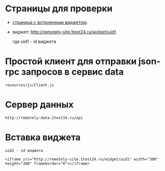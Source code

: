 # Страницы для проверки

- [страница с встроенным виджетом](http://remotely-site.1test24.ru/).
- виджет: http://remotely-site.1test24.ru/widget/uid1.
    
    где uid1 - id виджета
    
# Простой клиент для отправки json-rpc запросов в сервис data

    resources/js/Client.js

# Сервер данных 
    
    http://remotely-data.1test24.ru/api
    
# Вставка виджета
    
    uid1 - id виджета

    <iframe src="http://remotely-site.1test24.ru/widget/uid1" width="300" height="300" frameborder="0"></iframe>
    

